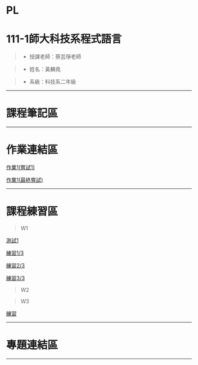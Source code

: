 # PL

# 111-1師大科技系程式語言

> * 授課老師：蔡芸琤老師

> * 姓名：黃麟堯

> * 系級：科技系二年級
<HR>
  
# 課程筆記區
<HR>
  
# 作業連結區

[作業1(嘗試1)](https://github.com/phoebe-ly/PL/blob/main/%E4%BD%9C%E6%A5%AD/%E7%AC%AC%E4%B8%80%E4%BD%9C%E6%A5%AD%20%E5%98%97%E8%A9%A61.ipynb)

[作業1(最終嘗試)](https://github.com/phoebe-ly/PL/blob/main/%E4%BD%9C%E6%A5%AD/%E7%AC%AC%E4%B8%80%E4%BD%9C%E6%A5%AD%20%E6%9C%80%E7%B5%82%E5%98%97%E8%A9%A6.ipynb)

<HR>
  
# 課程練習區

>W1

[測試1](http://localhost:8890/notebooks/OneDrive/%E6%96%87%E4%BB%B6/GitHub/PL/%E7%B7%B4%E7%BF%92/%E6%B8%AC%E8%A9%A61.ipynb)

[練習1/3](http://localhost:8890/notebooks/OneDrive/%E6%96%87%E4%BB%B6/GitHub/PL/%E7%B7%B4%E7%BF%92/%E7%B7%B4%E7%BF%921.3.ipynb)

[練習2/3](http://localhost:8890/notebooks/OneDrive/%E6%96%87%E4%BB%B6/GitHub/PL/%E7%B7%B4%E7%BF%92/%E7%B7%B4%E7%BF%922.3.ipynb)

[練習3/3](http://localhost:8890/notebooks/OneDrive/%E6%96%87%E4%BB%B6/GitHub/PL/%E7%B7%B4%E7%BF%92/%E7%B7%B4%E7%BF%923.3.ipynb)

>W2

>W3

[練習]([http://localhost:8890/notebooks/OneDrive/%E6%96%87%E4%BB%B6/GitHub/PL/%E7%B7%B4%E7%BF%92/%E7%B7%B4%E7%BF%92.ipynb](https://github.com/phoebe-ly/PL/blob/main/%E7%B7%B4%E7%BF%92/%E7%B7%B4%E7%BF%92.ipynb))
<HR>
  
# 專題連結區
<HR>
